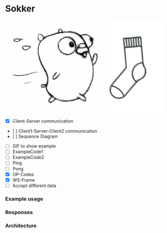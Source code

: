 # Sokker
![Alt text](/logo/sokker2.jpg?raw=true "Optional Title")


- [X] Client-Server communication
- [ ] Client1-Server-Client2 communicaiton
- [ ] Sequence Diagram
- [ ] GIF to show example
- [ ] ExampleCode1
- [ ] ExampleCode2
- [ ] Ping
- [ ] Pong
- [X] OP-Codes
- [X] WS-Frame
- [ ] Accept different data

### Example usage

### Responses

### Architecture
